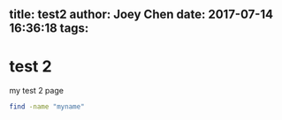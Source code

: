 title: test2
author: Joey Chen
date: 2017-07-14 16:36:18
tags:
---
# test 2

my test 2 page

``` bash
find -name "myname"

```